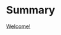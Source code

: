 # Summary

[Welcome!](introduction.md)

<!-- [Upcoming Posts](upcoming.md)
[告别前端（Bye, Frontend）](bye-front-end.md)

# Blog Posts

- [Async Rust: A Naive Work Queue Using Channel](posts/2023012501.md) -->
